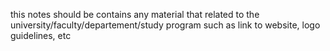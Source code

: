 this notes should be contains any material that related to the university/faculty/departement/study program such as link to website, logo guidelines, etc